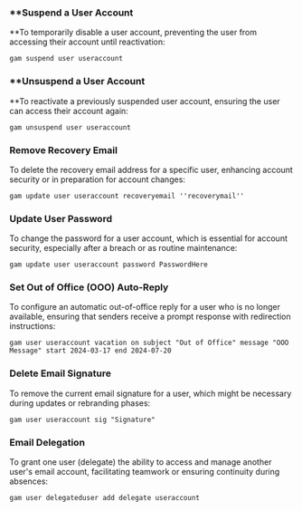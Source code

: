 ### **Suspend a User Account
**To temporarily disable a user account, preventing the user from accessing their account until reactivation:

`gam suspend user useraccount
`
### **Unsuspend a User Account
**To reactivate a previously suspended user account, ensuring the user can access their account again:

`gam unsuspend user useraccount
`

### Remove Recovery Email
To delete the recovery email address for a specific user, enhancing account security or in preparation for account changes:

`gam update user useraccount recoveryemail ''recoverymail''
`
### Update User Password
To change the password for a user account, which is essential for account security, especially after a breach or as routine maintenance:

`gam update user useraccount password PasswordHere
`

### Set Out of Office (OOO) Auto-Reply
To configure an automatic out-of-office reply for a user who is no longer available, ensuring that senders receive a prompt response with redirection instructions:


`gam user useraccount vacation on subject "Out of Office" message "OOO Message" start 2024-03-17 end 2024-07-20
`
### Delete Email Signature
To remove the current email signature for a user, which might be necessary during updates or rebranding phases:

`gam user useraccount sig "Signature"
`
### Email Delegation
To grant one user (delegate) the ability to access and manage another user's email account, facilitating teamwork or ensuring continuity during absences:


`gam user delegateduser add delegate useraccount
`
